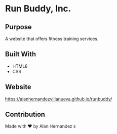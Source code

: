 
# Run Buddy, Inc.

## Purpose
A website that offers fitness training services.

## Built With
* HTMLß
* CSS

## Website
https://alanhernandezvillanueva.github.io/runbuddy/

## Contribution
Made with ❤️  by Alan Hernandez
s